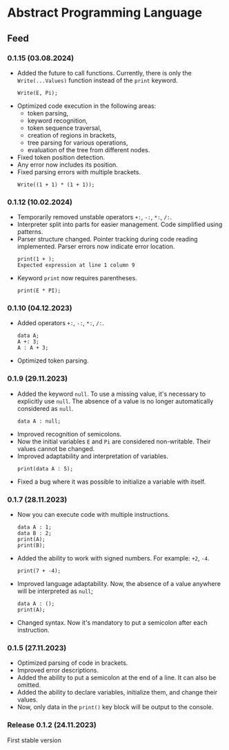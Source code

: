 # Abstract Programming Language

## Feed

### 0.1.15 (03.08.2024)
- Added the future to call functions. Currently, there is only the `Write(...Values)` function instead of the `print` keyword.
	```
	Write(E, Pi);
	```
- Optimized code execution in the following areas:
  - token parsing,
  - keyword recognition,
  - token sequence traversal,
  - creation of regions in brackets,
  - tree parsing for various operations,
  - evaluation of the tree from different nodes.
- Fixed token position detection.
- Any error now includes its position.
- Fixed parsing errors with multiple brackets.
	```
	Write((1 + 1) * (1 + 1));
	```


### 0.1.12 (10.02.2024)
- Temporarily removed unstable operators `+:`, `-:`, `*:`, `/:`.
- Interpreter split into parts for easier management. Code simplified using patterns.
- Parser structure changed. Pointer tracking during code reading implemented. Parser errors now indicate error location.
	```
	print(1 + );
	Expected expression at line 1 column 9
	```
- Keyword `print` now requires parentheses.
	```
	print(E * PI);
	```

### 0.1.10 (04.12.2023)
- Added operators `+:`, `-:`, `*:`, `/:`.
	```
	data A;
	A +: 3;
	A : A + 3;
	```
- Optimized token parsing.

### 0.1.9 (29.11.2023)
- Added the keyword `null`. To use a missing value, it's necessary to explicitly use `null`. The absence of a value is no longer automatically considered as `null`.
	```
	data A : null;
	```
- Improved recognition of semicolons.
- Now the initial variables `E` and `Pi` are considered non-writable. Their values cannot be changed.
- Improved adaptability and interpretation of variables.
	```
	print(data A : 5);
	```
- Fixed a bug where it was possible to initialize a variable with itself.


### 0.1.7 (28.11.2023)
- Now you can execute code with multiple instructions.
	```
	data A : 1;
	data B : 2;
	print(A);
	print(B);
	```
- Added the ability to work with signed numbers. For example: `+2`, `-4`.
	```
	print(7 + -4);
	```
- Improved language adaptability. Now, the absence of a value anywhere will be interpreted as `null`;
	```
	data A : ();
	print(A);
	```
- Changed syntax. Now it's mandatory to put a semicolon after each instruction.

### 0.1.5 (27.11.2023)
- Optimized parsing of code in brackets.
- Improved error descriptions.
- Added the ability to put a semicolon at the end of a line. It can also be omitted.
- Added the ability to declare variables, initialize them, and change their values.
- Now, only data in the `print()` key block will be output to the console.

### Release 0.1.2 (24.11.2023)
First stable version